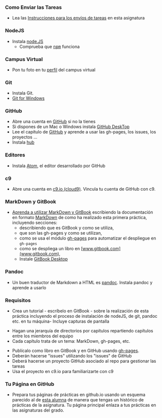 ### Como Enviar las Tareas

*  Lea las [Instrucciones para los envíos de tareas](../instrucciones/README.md) en esta asignatura

### NodeJS

*   Instala [node.JS](https://nodejs.org/en/)
    *   Comprueba que <tt>[npm](https://www.npmjs.com/)</tt> funciona

### Campus Virtual

*   Pon tu foto en tu [perfil](https://campusvirtual.ull.es/1516/user/profile.php) del campus virtual

### Git 


* Instala Git. 
* [Git for Windows](https://git-scm.com/download/win)

### GitHub

* Abre una cuenta en [GitHub](https://help.github.com/articles/set-up-git) si no la tienes
* Si dispones de un Mac o Windows instala [GitHub DeskTop](https://desktop.github.com/)
* Lee el capítulo  de [GitHub](../apuntes/github/README.md) y aprende a usar las gh-pages, los issues, los proyectos ...
* Instala [hub](https://github.com/github/hub)

### Editores

*   Instala [Atom](https://atom.io/), el editor desarrollado por GitHub

### c9

*   Abre una cuenta en [c9.io (cloud9)](http://c9.io). Vincula tu cuenta de GitHub con c9.

### MarkDown y GitBook

* [Aprenda a utilizar MarkDown y GitBook](https://www.gitbook.com/book/gitbookio/documentation/details) escribiendo la documentación en formato [MarkDown](https://daringfireball.net/projects/markdown/) de como ha realizado esta primera práctica, incluyendo secciones:
  * describiendo que es GitBook y como se utiliza,
  * que son las gh-pages y como se utilizan,
  * como se usa el módulo [gh-pages](https://www.npmjs.com/package/gh-pages) para automatizar el despliegue en `gh-pages`
  * como se despliega un libro en [www.gitbook.com](www.gitbook.com),
  * Instale [GitBook Desktop](https://www.gitbook.com/editor)

### Pandoc

*   Un buen traductor de Markdown a HTML es [pandoc](http://pandoc.org/). Instala pandoc y aprende a usarlo

### Requisitos

*  Crea un tutorial - escríbelo en GitBook - sobre la realización de esta práctica incluyendo el proceso de instalación de nodeJS, de git, pandoc etc. en tu máquina- Incluye capturas de pantalla
  - Hagan una jerarquía de directorios por capítulos repartiendo capítulos entre los miembros del equipo
  - Cada capítulo trata de un tema: MarkDown, gh-pages, etc.
*   Publícalo como libro en GitBook y en GitHub usando [gh-pages](https://pages.github.com/).  
*   Deberán hacerse "issues" utilizando los "issues" de GitHub
*   Deberá hacerse un proyecto GitHub asociado al repo para gestionar las tareas
*   Usa el proyecto en c9.io para familiarizarte con c9

### Tu Página en GitHub

*   Prepara tus páginas de prácticas en github.io usando un esquema parecido al de [esta alumna](https://mdbgalvan.github.io/) de manera que tengas un histórico de prácticas de la asignatura. Tu página principal enlaza a tus prácticas en las asignaturas del grado.



